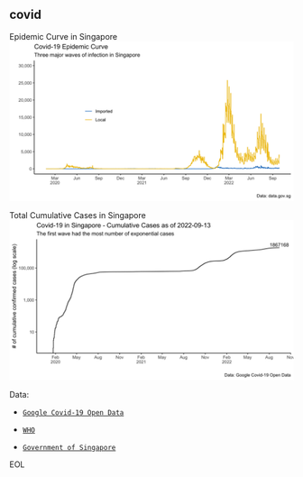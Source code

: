 ## covid

Epidemic Curve in Singapore
![](https://github.com/weiyuet/covid/blob/main/figures/covid-epidemic-curve-sg.png)

Total Cumulative Cases in Singapore
![](https://github.com/weiyuet/covid/blob/main/figures/covid-cumulative-sg.png)

Data:
  - [`Google Covid-19 Open Data`](https://health.google.com/covid-19/open-data)
  
  - [`WHO`](https://covid19.who.int/WHO-COVID-19-global-data.csv)
  
  - [`Government of Singapore`](https://data.gov.sg/dataset/covid-19-statistics)
  
EOL
